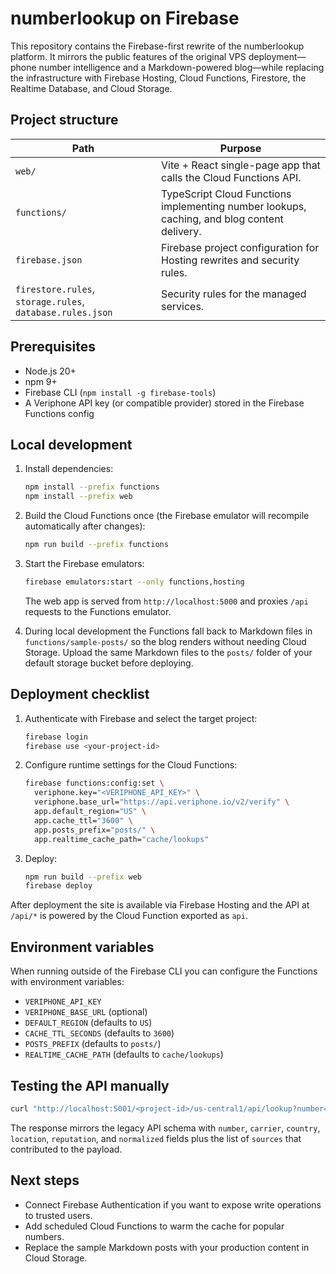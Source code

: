 # numberlookup on Firebase

This repository contains the Firebase-first rewrite of the numberlookup platform. It mirrors the public
features of the original VPS deployment—phone number intelligence and a Markdown-powered blog—while
replacing the infrastructure with Firebase Hosting, Cloud Functions, Firestore, the Realtime Database,
and Cloud Storage.

## Project structure

| Path | Purpose |
| --- | --- |
| `web/` | Vite + React single-page app that calls the Cloud Functions API. |
| `functions/` | TypeScript Cloud Functions implementing number lookups, caching, and blog content delivery. |
| `firebase.json` | Firebase project configuration for Hosting rewrites and security rules. |
| `firestore.rules`, `storage.rules`, `database.rules.json` | Security rules for the managed services. |

## Prerequisites

* Node.js 20+
* npm 9+
* Firebase CLI (`npm install -g firebase-tools`)
* A Veriphone API key (or compatible provider) stored in the Firebase Functions config

## Local development

1. Install dependencies:

   ```bash
   npm install --prefix functions
   npm install --prefix web
   ```

2. Build the Cloud Functions once (the Firebase emulator will recompile automatically after changes):

   ```bash
   npm run build --prefix functions
   ```

3. Start the Firebase emulators:

   ```bash
   firebase emulators:start --only functions,hosting
   ```

   The web app is served from `http://localhost:5000` and proxies `/api` requests to the Functions emulator.

4. During local development the Functions fall back to Markdown files in `functions/sample-posts/` so the blog
   renders without needing Cloud Storage. Upload the same Markdown files to the `posts/` folder of your default
   storage bucket before deploying.

## Deployment checklist

1. Authenticate with Firebase and select the target project:

   ```bash
   firebase login
   firebase use <your-project-id>
   ```

2. Configure runtime settings for the Cloud Functions:

   ```bash
   firebase functions:config:set \
     veriphone.key="<VERIPHONE_API_KEY>" \
     veriphone.base_url="https://api.veriphone.io/v2/verify" \
     app.default_region="US" \
     app.cache_ttl="3600" \
     app.posts_prefix="posts/" \
     app.realtime_cache_path="cache/lookups"
   ```

3. Deploy:

   ```bash
   npm run build --prefix web
   firebase deploy
   ```

After deployment the site is available via Firebase Hosting and the API at `/api/*` is powered by the Cloud
Function exported as `api`.

## Environment variables

When running outside of the Firebase CLI you can configure the Functions with environment variables:

* `VERIPHONE_API_KEY`
* `VERIPHONE_BASE_URL` (optional)
* `DEFAULT_REGION` (defaults to `US`)
* `CACHE_TTL_SECONDS` (defaults to `3600`)
* `POSTS_PREFIX` (defaults to `posts/`)
* `REALTIME_CACHE_PATH` (defaults to `cache/lookups`)

## Testing the API manually

```bash
curl "http://localhost:5001/<project-id>/us-central1/api/lookup?number=%2B14155552671"
```

The response mirrors the legacy API schema with `number`, `carrier`, `country`, `location`, `reputation`,
and `normalized` fields plus the list of `sources` that contributed to the payload.

## Next steps

* Connect Firebase Authentication if you want to expose write operations to trusted users.
* Add scheduled Cloud Functions to warm the cache for popular numbers.
* Replace the sample Markdown posts with your production content in Cloud Storage.
